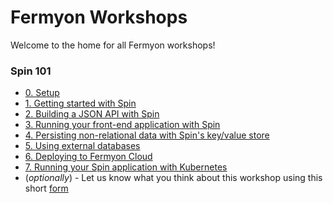 # Fermyon Workshops

Welcome to the home for all Fermyon workshops!

### Spin 101

- [0. Setup](./spin/00-setup.md)
- [1. Getting started with Spin](./spin/01-getting-started.md)
- [2. Building a JSON API with Spin](./spin/02-json-api.md)
- [3. Running your front-end application with Spin](./spin/03-frontend.md)
- [4. Persisting non-relational data with Spin's key/value store](./spin/04-spin-kv.md)
- [5. Using external databases](./spin/05-external-db.md)
- [6. Deploying to Fermyon Cloud](./spin/06-deploy-fermyon-cloud.md)
- [7. Running your Spin application with Kubernetes](./spin/07-kubernetes.md)
- (_optionally_) - Let us know what you think about this workshop using this short [form](https://fibsu0jcu2g.typeform.com/to/RK08OLSy#hubspot_utk=xxxxx&hubspot_page_name=xxxxx&hubspot_page_url=xxxxx) 
